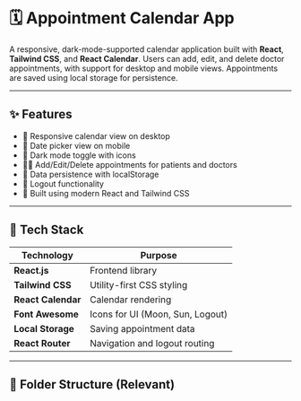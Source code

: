 # 🗓️ Appointment Calendar App

A responsive, dark-mode-supported calendar application built with **React**, **Tailwind CSS**, and **React Calendar**. Users can add, edit, and delete doctor appointments, with support for desktop and mobile views. Appointments are saved using local storage for persistence.

---

## ✨ Features

- 📆 Responsive calendar view on desktop
- 📱 Date picker view on mobile
- 🌙 Dark mode toggle with icons
- 🧑‍⚕️ Add/Edit/Delete appointments for patients and doctors
- 💾 Data persistence with localStorage
- 🔐 Logout functionality
- 🔧 Built using modern React and Tailwind CSS

---


## 🚀 Tech Stack

| Technology        | Purpose                        |
|------------------|--------------------------------|
| **React.js**      | Frontend library               |
| **Tailwind CSS**  | Utility-first CSS styling      |
| **React Calendar**| Calendar rendering             |
| **Font Awesome**  | Icons for UI (Moon, Sun, Logout) |
| **Local Storage** | Saving appointment data        |
| **React Router**  | Navigation and logout routing  |

---

## 📁 Folder Structure (Relevant)



